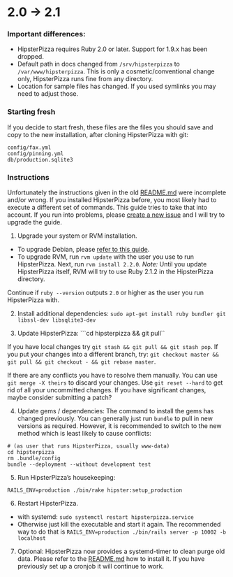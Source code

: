 # 2.0 → 2.1

### Important differences:

- HipsterPizza requires Ruby 2.0 or later. Support for 1.9.x has been dropped.
- Default path in docs changed from `/srv/hipsterpizza` to `/var/www/hipsterpizza`. This is only a cosmetic/conventional change only, HipsterPizza runs fine from any directory.
- Location for sample files has changed. If you used symlinks you may need to adjust those.

### Starting fresh

If you decide to start fresh, these files are the files you should save and copy to the new installation, after cloning HipsterPizza with git:
```
config/fax.yml
config/pinning.yml
db/production.sqlite3
```

### Instructions

Unfortunately the instructions given in the old [README.md](../README.md) were incomplete and/or wrong. If you installed HipsterPizza before, you most likely had to execute a different set of commands. This guide tries to take that into account. If you run into problems, please [create a new issue](https://github.com/breunigs/hipsterpizza/issues/new) and I will try to upgrade the guide.

1. Upgrade your system or RVM installation.
  - To upgrade Debian, please [refer to this guide](https://wiki.debian.org/DebianTesting#How_to_use_Debian_.28next-stable.29_Testing).
  - To upgrade RVM, run `rvm update` with the user you use to run HipsterPizza. Next, run `rvm install 2.2.0`. *Note:* Until you update HipsterPizza itself, RVM will try to use Ruby 2.1.2 in the HipsterPizza directory.

  Continue if `ruby --version` outputs `2.0` or higher as the user you run HipsterPizza with.

2. Install additional dependencies:
  ```sudo apt-get install ruby bundler git libssl-dev libsqlite3-dev```

3. Update HipsterPizza:
  ```cd hipsterpizza && git pull``

  If you have local changes try `git stash && git pull && git stash pop`. If you
  put your changes into a different branch, try: `git checkout master && git pull && git checkout - && git rebase master`.

  If there are any conflicts you have to resolve them manually. You can use `git merge -X theirs` to discard your changes. Use `git reset --hard` to get rid of all your uncommitted changes. If you have significant changes, maybe consider submitting a patch?

4. Update gems / dependencies:
  The command to install the gems has changed previously. You can generally just run `bundle` to pull in new versions as required. However, it is recommended to
  switch to the new method which is least likely to cause conflicts:

  ```
  # (as user that runs HipsterPizza, usually www-data)
  cd hipsterpizza
  rm .bundle/config
  bundle --deployment --without development test
  ```

5. Run HipsterPizza’s housekeeping:
  ```
  RAILS_ENV=production ./bin/rake hipster:setup_production
  ```

6. Restart HipsterPizza.
  - with systemd: `sudo systemctl restart hipsterpizza.service`
  - Otherwise just kill the executable and start it again. The recommended way to do that is `RAILS_ENV=production ./bin/rails server -p 10002 -b localhost`

7. Optional: HipsterPizza now provides a systemd-timer to clean purge old data. Please refer to the [README.md](../README.md#starting-it-automatically) how to install it. If you have previously set up a cronjob it will continue to work.
